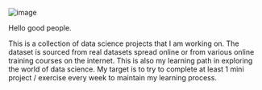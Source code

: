 

![image](https://user-images.githubusercontent.com/20962472/170536532-216727b0-b52a-4914-af97-302225914fb4.png)

Hello good people.


This is a collection of data science projects that I am working on.
The dataset is sourced from real datasets spread online or from various online training courses on the internet.
This is also my learning path in exploring the world of data science. My target is to try to complete at least 1 mini project / exercise every week to maintain my learning process.

